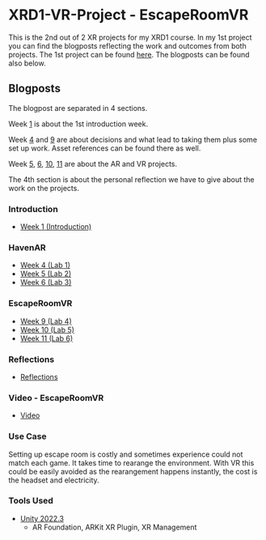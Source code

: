 # XRD1-VR-Project - EscapeRoomVR

This is the 2nd out of 2 XR projects for my XRD1 course. In my 1st project you can find the blogposts reflecting the work and outcomes from both projects. The 1st project can be found [here](https://github.com/Mar7inD/XRD1-AR-Project). The blogposts can be found also below.

## Blogposts
The blogpost are separated in 4 sections. 

Week [1](https://github.com/Mar7inD/XRD1-AR-Project/blob/main/blogposts/week1_introduction.md) is about the 1st introduction week. 

Week [4](https://github.com/Mar7inD/XRD1-AR-Project/blob/main/blogposts/week4_lab1.md) and [9](https://github.com/Mar7inD/XRD1-AR-Project/blob/main/blogposts/week9_lab4.md) are about decisions and what lead to taking them plus some set up work. Asset references can be found there as well. 

Week [5](https://github.com/Mar7inD/XRD1-AR-Project/blob/main/blogposts/week5_lab2.md), [6](https://github.com/Mar7inD/XRD1-AR-Project/blob/main/blogposts/week6_lab3.md), [10](https://github.com/Mar7inD/XRD1-AR-Project/blob/main/blogposts/week10_lab5.md), [11](https://github.com/Mar7inD/XRD1-AR-Project/blob/main/blogposts/week11_lab6.md) are about the AR and VR projects. 

The 4th section is about the personal reflection we have to give about the work on the projects. 

### Introduction
- [Week 1 (Introduction)](https://github.com/Mar7inD/XRD1-AR-Project/blob/main/blogposts/week1_introduction.md)

### HavenAR
- [Week 4 (Lab 1)](https://github.com/Mar7inD/XRD1-AR-Project/blob/main/blogposts/week4_lab1.md)
- [Week 5 (Lab 2)](https://github.com/Mar7inD/XRD1-AR-Project/blob/main/blogposts/week5_lab2.md)
- [Week 6 (Lab 3)](https://github.com/Mar7inD/XRD1-AR-Project/blob/main/blogposts/week6_lab3.md)

### EscapeRoomVR
- [Week 9 (Lab 4)](https://github.com/Mar7inD/XRD1-AR-Project/blob/main/blogposts/week9_lab4.md)
- [Week 10 (Lab 5)](https://github.com/Mar7inD/XRD1-AR-Project/blob/main/blogposts/week10_lab5.md)
- [Week 11 (Lab 6)](https://github.com/Mar7inD/XRD1-AR-Project/blob/main/blogposts/week11_lab6.md)

### Reflections
- [Reflections](https://github.com/Mar7inD/XRD1-AR-Project/blob/main/blogposts/reflections.md)

### Video - EscapeRoomVR
- [Video]()

### Use Case

Setting up escape room is costly and sometimes experience could not match each game. It takes time to rearange the environment. With VR this could be easily avoided as the rearangement happens instantly, the cost is the headset and electricity. 

### Tools Used
- [Unity 2022.3](https://unity.com/)
  - AR Foundation, ARKit XR Plugin, XR Management

